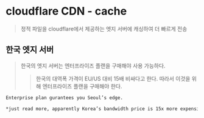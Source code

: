 # cloudflare CDN - cache

> 정적 파일을 cloudflare에서 제공하는 엣지 서버에 캐싱하여 더 빠르게 전송

## 한국 엣지 서버

> 한국의 엣지 서버는 엔터프라이즈 플랜을 구매해야 사용 가능하다.
>
> > 한국의 대역폭 가격이 EU/US 대비 15배 비싸다고 한다. 따라서 이것을 위해 엔터프라이즈 플랜을 구매해야 한다.

```txt
Enterprise plan gurantees you Seoul’s edge.

*just read more, apparently Korea’s bandwidth price is 15x more expensive than EU/US, therefore you need to get an enterprise plan for this one. Bandwidth Costs Around the World
```

